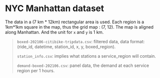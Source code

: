 # NYC Manhattan dataset

The data in a (7 km * 12km) rectangular area is used. Each region is a 1km*1km square in the map, thus the grid map : (7, 12). The map is aligned along Manhattan. And the unit for ```x``` and ```y``` is 1 km.

> ```boxed-202106-citibike-tripdata.csv```: filtered data, data format: (ride_id, datetime, station_id, x, y, boxed_region).
>
> ```station_info.csv```: implies what stations a service_region will contain.
>
> ```demand-boxed-202106.csv```: panel data, the demand at each service region per 1 hours.